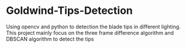 # Goldwind-Tips-Detection
Using  opencv and python to detection the blade tips in different lighting. 
This project mainly focus on the three frame difference algorithm and DBSCAN algorithm to detect the tips
